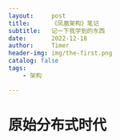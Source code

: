 ```yaml
---
layout:     post
title:      《凤凰架构》笔记
subtitle:   记一下我学到的东西
date:       2022-12-18
author:     Timer
header-img: img/the-first.png
catalog: false
tags:
    - 架构 

---
```


# 原始分布式时代

​		

